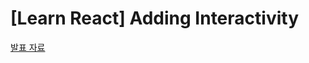# [Learn React] Adding Interactivity

[발표 자료](https://wild-lifter-a1c.notion.site/Adding-Interactivity-decb2cf7dc8a4a25af89e020ccf23f9e?pvs=4)
